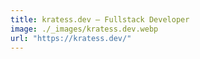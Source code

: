 ```yaml
---
title: kratess.dev — Fullstack Developer
image: ./_images/kratess.dev.webp
url: "https://kratess.dev/"
---
```

